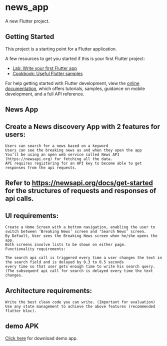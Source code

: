 # news_app

A new Flutter project.

## Getting Started

This project is a starting point for a Flutter application.

A few resources to get you started if this is your first Flutter project:

- [Lab: Write your first Flutter app](https://docs.flutter.dev/get-started/codelab)
- [Cookbook: Useful Flutter samples](https://docs.flutter.dev/cookbook)

For help getting started with Flutter development, view the
[online documentation](https://docs.flutter.dev/), which offers tutorials,
samples, guidance on mobile development, and a full API reference.


## News App

## Create a News discovery App with 2 features for users:
    Users can search for a news based on a keyword
    Users can see the breaking news as and when they open the app
    You’ll be using an open web service called News API (https://newsapi.org) for fetching all the data.
    API requires registering for an API key to become able to get responses from the api requests.



## Refer to https://newsapi.org/docs/get-started for the structures of requests and responses of api calls.

## UI requirements:

    Create a Home Screen with a bottom navigation, enabling the user to switch between ‘Breaking News’ screen and ‘Search News’ screen.
    By Default, User sees the Breaking News screen when he/she opens the app.
    Both screens involve lists to be shown on either page.
    Functionality requirements:

    The search api call is triggered every time a user changes the text in the search field and is delayed by 0.3 to 0.5 seconds 
    every time so that user gets enough time to write his search query. (The subsequent api call for search is delayed every time the text changes.

## Architecture requirements:

    Write the best clean code you can write. (Important for evaluation)
    Use any state management to achieve the above features (recommended flutter bloc).

## demo APK

[Click here](https://github.com/patildarshan66/news-app/blob/master/news-app.apk) for download demo app.


